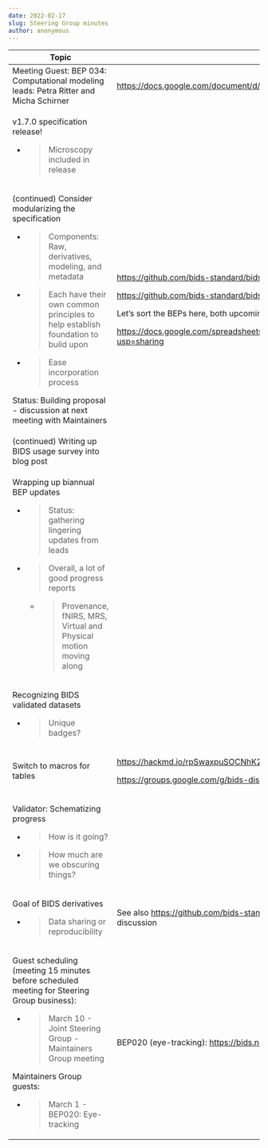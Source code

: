 ```yaml
---
date: 2022-02-17
slug: Steering Group minutes
author: anonymous
---
```




<!-- more -->




<table>
 <thead>
  <tr class="header">
   <th>
    Topic
   </th>
   <th>
    Relevant Links
   </th>
  </tr>
 </thead>
 <tbody>
  <tr class="odd">
   <td>
    Meeting Guest: BEP 034: Computational modeling leads: Petra Ritter and Micha Schirner
   </td>
   <td>
    <a href="https://docs.google.com/document/d/1NT1ERdL41oz3NibIFRyVQ2iR8xH-dKY-lRCB4eyVeRo/edit">
     <span class="underline">
      https://docs.google.com/document/d/1NT1ERdL41oz3NibIFRyVQ2iR8xH-dKY-lRCB4eyVeRo/edit
     </span>
    </a>
   </td>
  </tr>
  <tr class="even">
   <td>
    <p>
     v1.7.0 specification release!
    </p>
    <ul>
     <li>
      <blockquote>
       <p>
        Microscopy included in release
       </p>
      </blockquote>
     </li>
    </ul>
   </td>
   <td>
   </td>
  </tr>
  <tr class="odd">
   <td>
    <p>
     (continued) Consider modularizing the specification
    </p>
    <ul>
     <li>
      <blockquote>
       <p>
        Components: Raw, derivatives, modeling, and metadata
       </p>
      </blockquote>
     </li>
     <li>
      <blockquote>
       <p>
        Each have their own common principles to help establish foundation to build upon
       </p>
      </blockquote>
     </li>
     <li>
      <blockquote>
       <p>
        Ease incorporation process
       </p>
      </blockquote>
     </li>
    </ul>
    <p>
     Status: Building proposal - discussion at next meeting with Maintainers
    </p>
   </td>
   <td>
    <p>
     <a href="https://github.com/bids-standard/bids-specification/issues/255">
      <span class="underline">
       https://github.com/bids-standard/bids-specification/issues/255
      </span>
     </a>
    </p>
    <p>
     <a href="https://github.com/bids-standard/bids-specification/issues/401">
      <span class="underline">
       https://github.com/bids-standard/bids-specification/issues/401
      </span>
     </a>
    </p>
    <p>
     Let’s sort the BEPs here, both upcoming and old:
    </p>
    <p>
     <a href="https://docs.google.com/spreadsheets/d/1im1AmDfEBRtFOtQlv_atUtOH8xyiEmL_QsstKKQ6_eE/edit?usp=sharing">
      <span class="underline">
       https://docs.google.com/spreadsheets/d/1im1AmDfEBRtFOtQlv_atUtOH8xyiEmL_QsstKKQ6_eE/edit?usp=sharing
      </span>
     </a>
    </p>
   </td>
  </tr>
  <tr class="even">
   <td>
    (continued) Writing up BIDS usage survey into blog post
   </td>
   <td>
   </td>
  </tr>
  <tr class="odd">
   <td>
    <p>
     Wrapping up biannual BEP updates
    </p>
    <ul>
     <li>
      <blockquote>
       <p>
        Status: gathering lingering updates from leads
       </p>
      </blockquote>
     </li>
     <li>
      <blockquote>
       <p>
        Overall, a lot of good progress reports
       </p>
      </blockquote>
      <ul>
       <li>
        <blockquote>
         <p>
          Provenance, fNIRS, MRS, Virtual and Physical motion moving along
         </p>
        </blockquote>
       </li>
      </ul>
     </li>
    </ul>
   </td>
   <td>
   </td>
  </tr>
  <tr class="even">
   <td>
    <p>
     Recognizing BIDS validated datasets
    </p>
    <ul>
     <li>
      <blockquote>
       <p>
        Unique badges?
       </p>
      </blockquote>
     </li>
    </ul>
   </td>
   <td>
   </td>
  </tr>
  <tr class="odd">
   <td>
    Switch to macros for tables
   </td>
   <td>
    <p>
     <a href="https://hackmd.io/rpSwaxpuSOCNhK2Tf2F9Cw">
      <span class="underline">
       https://hackmd.io/rpSwaxpuSOCNhK2Tf2F9Cw
      </span>
     </a>
    </p>
    <p>
     <a href="https://groups.google.com/g/bids-discussion/c/VnuDKhPULRE">
      <span class="underline">
       https://groups.google.com/g/bids-discussion/c/VnuDKhPULRE
      </span>
     </a>
    </p>
   </td>
  </tr>
  <tr class="even">
   <td>
    <p>
     Validator: Schematizing progress
    </p>
    <ul>
     <li>
      <blockquote>
       <p>
        How is it going?
       </p>
      </blockquote>
     </li>
     <li>
      <blockquote>
       <p>
        How much are we obscuring things?
       </p>
      </blockquote>
     </li>
    </ul>
   </td>
   <td>
   </td>
  </tr>
  <tr class="odd">
   <td>
    <p>
     Goal of BIDS derivatives
    </p>
    <ul>
     <li>
      <blockquote>
       <p>
        Data sharing or reproducibility
       </p>
      </blockquote>
     </li>
    </ul>
   </td>
   <td>
    See also
    <a href="https://github.com/bids-standard/bep021/issues/5">
     <span class="underline">
      https://github.com/bids-standard/bep021/issues/5
     </span>
    </a>
    for the electrophys derivatives discussion
   </td>
  </tr>
  <tr class="even">
   <td>
    <p>
     Guest scheduling (meeting 15 minutes before scheduled meeting for Steering Group business):
    </p>
    <ul>
     <li>
      <blockquote>
       <p>
        March 10 - Joint Steering Group - Maintainers Group meeting
       </p>
      </blockquote>
     </li>
    </ul>
    <p>
     Maintainers Group guests:
    </p>
    <ul>
     <li>
      <blockquote>
       <p>
        March 1 - BEP020: Eye-tracking
       </p>
      </blockquote>
     </li>
    </ul>
   </td>
   <td>
    BEP020 (eye-tracking):
    <a href="https://bids.neuroimaging.io/bep020">
     <span class="underline">
      https://bids.neuroimaging.io/bep020
     </span>
    </a>
   </td>
  </tr>
 </tbody>
</table>

